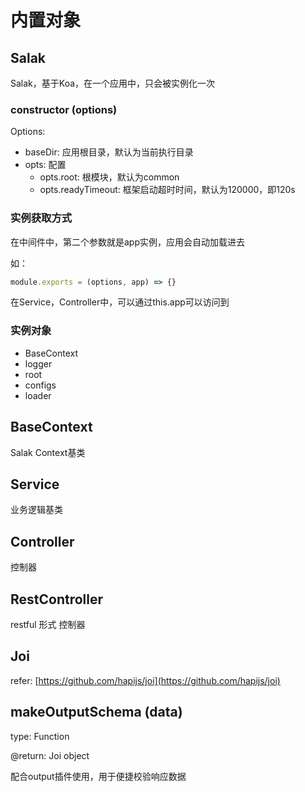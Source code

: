 # 内置对象

## Salak

Salak，基于Koa，在一个应用中，只会被实例化一次

### constructor (options)

Options:

- baseDir: 应用根目录，默认为当前执行目录
- opts: 配置
  - opts.root: 根模块，默认为common
  - opts.readyTimeout: 框架启动超时时间，默认为120000，即120s

### 实例获取方式

在中间件中，第二个参数就是app实例，应用会自动加载进去

如：

```javascript
module.exports = (options, app) => {}
```

在Service，Controller中，可以通过this.app可以访问到

### 实例对象

- BaseContext
- logger
- root
- configs
- loader

## BaseContext

Salak Context基类

## Service

业务逻辑基类

## Controller

控制器

## RestController

restful 形式 控制器

## Joi

refer: [https://github.com/hapijs/joi](https://github.com/hapijs/joi)

## makeOutputSchema (data)

type: Function

@return: Joi object

配合output插件使用，用于便捷校验响应数据
